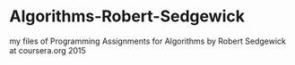 # Algorithms-Robert-Sedgewick
my files of Programming Assignments for Algorithms by Robert Sedgewick
at coursera.org 2015
